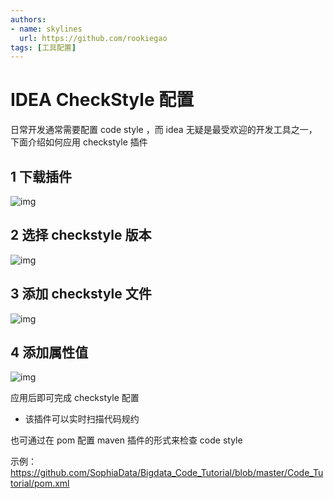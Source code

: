 ```yaml
---
authors:
- name: skylines
  url: https://github.com/rookiegao
tags: [工具配置]
---
```


# IDEA CheckStyle 配置

日常开发通常需要配置 code style ，而 idea 无疑是最受欢迎的开发工具之一，下面介绍如何应用 checkstyle 插件

## 1 下载插件
<!--truncate-->
![img](https://user-images.githubusercontent.com/34996528/166152027-93d88971-8308-4867-97ed-97da085577b5.png)

## 2 选择 checkstyle 版本

![img](https://user-images.githubusercontent.com/34996528/166152107-cf0db426-8942-49bd-9c42-4eb966852254.png)


## 3 添加 checkstyle 文件
![img](https://user-images.githubusercontent.com/34996528/166152064-a764fbfc-dbff-49fd-a619-96189d96ca2a.png)

## 4 添加属性值

![img](https://user-images.githubusercontent.com/34996528/166152134-43bbd5e2-c085-43e4-86d1-ad96570d6644.png)

应用后即可完成 checkstyle 配置

- 该插件可以实时扫描代码规约

也可通过在 pom 配置 maven 插件的形式来检查 code style

示例：https://github.com/SophiaData/Bigdata_Code_Tutorial/blob/master/Code_Tutorial/pom.xml
